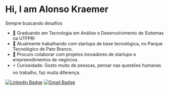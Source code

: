 <h1 align = "justify">Hi, I am Alonso Kraemer</h1>
<p align = "justify">Sempre buscando desafios</p>



- 🌱 Graduando em Tecnologia em Análise e Desenvolvimento de Sistemas na UTFPR!
- 🔭 Atualmente trabalhando com startups de base tecnológica, no Parque Tecnológico de Pato Branco. 
- 👯 Procuro colaborar com projetos inovadores de startups e empreendimentos de negócios.
- ⚡ Curiosidade: Gosto muito de pessoas, pensar nas questões humanas no trabalho, faz muita diferença.

[![Linkedin Badge](https://img.shields.io/badge/-Alonso%20Kraemer-blue?style=flat-square&logo=Linkedin&logoColor=white&link=https://www.linkedin.com/in/alonso-kraemer-4873661a8/)](https://www.linkedin.com/in/alonso-kraemer-4873661a8/)
[![Gmail Badge](https://img.shields.io/badge/-alonso2chz@gmail.com-c14438?style=flat-square&logo=Gmail&logoColor=white&link=mailto:alonso2chz@gmail.com)](mailto:alonso2chz@gmail.com)
<!--
**Alonso369/Alonso369** is a ✨ _special_ ✨ repository because its `README.md` (this file) appears on your GitHub profile.

Here are some ideas to get you started:

- 🔭 I’m currently working on ...
- 🌱 I’m currently learning ...
- 👯 I’m looking to collaborate on ...
- 🤔 I’m looking for help with ...
- 💬 Ask me about ...
- 📫 How to reach me: ...
- 😄 Pronouns: ...
- ⚡ Fun fact: ...
-->
